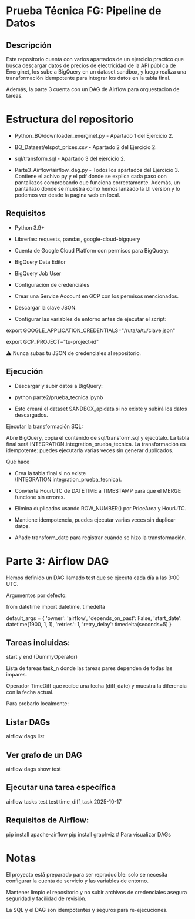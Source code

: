 # Prueba Técnica FG: Pipeline de Datos
## Descripción

Este repositorio cuenta con varios apartados de un ejercicio practico que busca descargar datos de precios de electricidad de la API pública de Energinet, los sube a BigQuery en un dataset sandbox, y luego realiza una transformación idempotente para integrar los datos en la tabla final.

Además, la parte 3 cuenta con un DAG de Airflow para orquestacion de tareas.

# Estructura del repositorio

- Python_BQ/downloader_energinet.py - Apartado 1 del Ejercicio 2.

- BQ_Dataset/elspot_prices.csv - Apartado 2 del Ejercicio 2.

- sql/transform.sql - Apartado 3 del ejercicio 2.

- Parte3_Airflow/airflow_dag.py - Todos los apartados del Ejercicio 3. Contiene el achivo py y el pdf donde se explica cada paso con pantallazos comprobando que funciona correctamente. Además, un pantallazo donde se muestra como hemos lanzado la UI version y lo podemos ver desde la pagina web en local.

## Requisitos

- Python 3.9+

- Librerías: requests, pandas, google-cloud-bigquery

- Cuenta de Google Cloud Platform con permisos para BigQuery:

- BigQuery Data Editor

- BigQuery Job User

- Configuración de credenciales

- Crear una Service Account en GCP con los permisos mencionados.

- Descargar la clave JSON.

- Configurar las variables de entorno antes de ejecutar el script:

export GOOGLE_APPLICATION_CREDENTIALS="/ruta/a/tu/clave.json"

export GCP_PROJECT="tu-project-id"

⚠️ Nunca subas tu JSON de credenciales al repositorio.

## Ejecución

- Descargar y subir datos a BigQuery:

- python parte2/prueba_tecnica.ipynb

- Esto creará el dataset SANDBOX_apidata si no existe y subirá los datos descargados.

Ejecutar la transformación SQL:

Abre BigQuery, copia el contenido de sql/transform.sql y ejecútalo.
La tabla final será INTEGRATION.integration_prueba_tecnica.
La transformación es idempotente: puedes ejecutarla varias veces sin generar duplicados.


Qué hace

- Crea la tabla final si no existe (INTEGRATION.integration_prueba_tecnica).

- Convierte HourUTC de DATETIME a TIMESTAMP para que el MERGE funcione sin errores.

- Elimina duplicados usando ROW_NUMBER() por PriceArea y HourUTC.

- Mantiene idempotencia, puedes ejecutar varias veces sin duplicar datos.

- Añade transform_date para registrar cuándo se hizo la transformación.


# Parte 3: Airflow DAG

Hemos definido un DAG llamado test que se ejecuta cada día a las 3:00 UTC.

Argumentos por defecto:

from datetime import datetime, timedelta

default_args = {
    'owner': 'airflow',
    'depends_on_past': False,
    'start_date': datetime(1900, 1, 1),
    'retries': 1,
    'retry_delay': timedelta(seconds=5)
}


## Tareas incluidas:

start y end (DummyOperator)

Lista de tareas task_n donde las tareas pares dependen de todas las impares.

Operador TimeDiff que recibe una fecha (diff_date) y muestra la diferencia con la fecha actual.

Para probarlo localmente:

## Listar DAGs

airflow dags list

## Ver grafo de un DAG
airflow dags show test

## Ejecutar una tarea específica
airflow tasks test test time_diff_task 2025-10-17

## Requisitos de Airflow:

pip install apache-airflow
pip install graphviz  # Para visualizar DAGs

# Notas

El proyecto está preparado para ser reproducible: solo se necesita configurar la cuenta de servicio y las variables de entorno.

Mantener limpio el repositorio y no subir archivos de credenciales asegura seguridad y facilidad de revisión.

La SQL y el DAG son idempotentes y seguros para re-ejecuciones.
